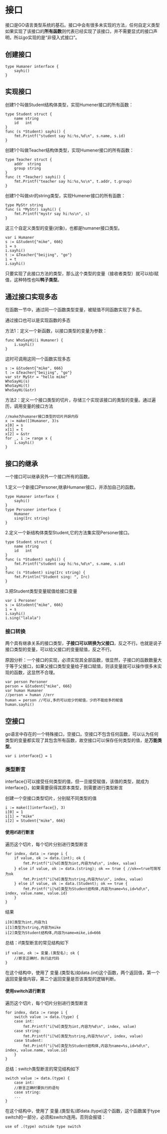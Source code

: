 # 接口

接口是GO语言类型系统的基石。接口中会有很多未实现的方法，任何自定义类型如果实现了该接口的**所有函数**则代表已经实现了该接口，并不需要显式的接口声明，所以go实现的是“非侵入式接口”。

## 创建接口

    type Humaner interface {
        sayhi()
    }

## 实现接口

创建1个叫做Student结构体类型，实现Humener接口的所有函数：

    type Student struct {
        name string
        id   int
    }
    func (s *Student) sayhi() {
        fmt.Printf("student say hi:%s,%d\n", s.name, s.id)
    }

创建1个叫做Teacher结构体类型，实现Humener接口的所有函数：

    type Teacher struct {
        addr  string
        group string
    }
    func (t *Teacher) sayhi() {
        fmt.Printf("teacher say hi:%s,%s\n", t.addr, t.group)
    }
创建1个叫做str的string类型，实现Humener接口的所有函数：

    type MyStr string
    func (s *MyStr) sayhi() {
        fmt.Printf("mystr say hi:%s\n", s)
    }
这三个自定义类型的变量(对象)，也都是humaner接口类型。

    var i Humaner
    s := &Student{"mike", 666}
    i = s
    i.sayhi()
    t := &Teacher{"beijing", "go"}
    i = t
    i.sayhi()

只要实现了此接口方法的类型，那么这个类型的变量（接收者类型）就可以给i赋值，这种特性也叫**鸭子类型**。

## 通过接口实现多态

在函数一节中，通过同一个函数类型变量，被赋值不同函数实现了多态。

通过接口也可以是实现函数的多态

方法1：定义一个新函数，以接口类型的变量为参数：

    func WhoSayHi(i Humaner) {
        i.sayhi()
    }
这时可调用这同一个函数实现多态

    s := &Student{"mike", 666}
    t := &Teacher{"beijing", "go"}
    var str MyStr = "hello mike"
    WhoSayHi(s)
    WhoSayHi(t)
    WhoSayHi(&str)
方法2：定义一个接口类型的切片，存储三个实现该接口的类型的变量。通过遍历，调用变量的接口方法

    //make为humaner接口类型的切片开辟内存
    x := make([]Humaner, 3)s
    x[0] = s
    x[1] = t
    x[2] = &str
    for _, i := range x {
        i.sayhi()
    }

## 接口的继承

一个接口可以继承另外一个接口所有的函数。

1.定义一个新接口Personer,继承Humaner接口，并添加自己的函数。

    type Humaner interface {
        sayhi()
    }
    type Personer interface {
        Humaner
        sing(Irc string)
    }

2.定义一个新结构体类型Student,它的方法集实现Personer接口。

    type Student struct {
        name string
        id   int
    }
    func (s *Student) sayhi() {
        fmt.Printf("student say hi:%s,%d\n", s.name, s.id)
    }
    func (s *Student) sing(Irc string) {
        fmt.Println("Student sing: ", Irc)
    }
3.把Student类型变量赋值给接口变量

    var i Personer
    s := &Student{"mike", 666}
    i = s
    i.sayhi()
    i.sing("lalala")

### 接口转换

两个具有继承关系的接口类型，**子接口可以转换为父接口**，反之不行。也就是说子接口类型的变量，可以给父接口的变量赋值，反之不行。

原因分析：一个接口的实现，必须实现其全部函数，很显然，子接口的函数数量大于等于父接口，如果父接口类型变量给子接口赋值，则该变量就可以操作很多未实现的函数，这显然不合理。

    var person Personer
    person = &Student{"mike", 666}
    var human Humaner
    //person = human //err
    human = person //可以,多的可以给少的赋值，少的不能给多的赋值
    human.sayhi()

## 空接口

go语言中存在的一个特殊接口，空接口。空接口不包含任何函数，可以认为任何类型的变量都实现了其包含所有函数，故空接口可以保存任何类型的值，是**万能类型**。

    var i interface{} = 1

### 类型断言

interface{}可以接受任何类型的值，但一旦接受赋值，该值的类型，就成为interface{}，如果需要获得其原本类型，则需要进行类型断言

创建一个空接口类型切片，分别赋不同类型的值

    i := make([]interface{}, 3)
    i[0] = 1
    i[1] = "mike"
    i[2] = Student{"mike", 666}

#### 使用if进行断言

遍历这个切片，每个切片分别进行类型断言

    for index, data := range i {
        if value, ok := data.(int); ok {
            fmt.Printf("i[%d]类型为int,内容为%d\n", index, value)
        } else if value, ok := data.(string); ok == true { //ok==true可简写为ok
            fmt.Printf("i[%d]类型为string,内容为%s\n", index, value)
        } else if value, ok := data.(Student); ok == true {
            fmt.Printf("i[%d]类型为Student结构体,内容为name=%s,id=%d\n", index, value.name, value.id)
        }
    }

结果

    i[0]类型为int,内容为1
    i[1]类型为string,内容为mike
    i[2]类型为Student结构体,内容为name=mike,id=666

总结：if类型断言的常见结构如下

    if value, ok := 变量.(类型名); ok {
        //断言正确时，执行此代码
    }
在这个结构中，使用了 变量.(类型名)如data.(int)这个函数，两个返回值，第一个返回变量值内容，第二个返回变量是否该类型的逻辑判断。

#### 使用switch进行断言

遍历这个切片，每个切片分别进行类型断言

    for index, data := range i {
        switch value := data.(type) {
        case int:
            fmt.Printf("i[%d]类型为int,内容为%d\n", index, value)
        case string:
            fmt.Printf("i[%d]类型为string,内容为%s\n", index, value)
        case Student:
            fmt.Printf("i[%d]类型为Student结构体,内容为name=%s,id=%d\n", index, value.name, value.id)
        }
    }

总结：switch类型断言的常见结构如下

    switch value := data.(type) {
        case int:
        //断言正确时要执行的语句
        case string:
        ...
    }

在这个结构中，使用了 变量.(类型名)即data.(type)这个函数，这个函数属于type switch的一部分，必须和switch连用。否则会报错：

    use of .(type) outside type switch